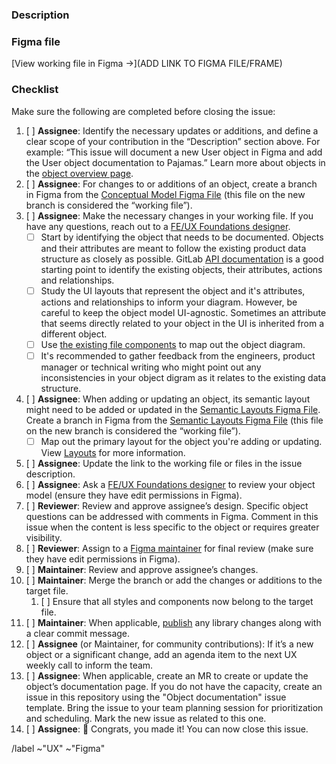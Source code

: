 <!--
Thanks for your interest in contributing to Pajamas!

This issue template is for changes or additions to an object documentation, such as their documentation page, the conceptual model, or their semantic layout. Learn more about objects in https://design.gitlab.com/objects/overview

Follow the checklist at the bottom of this template to use it appropriately.
-->

### Description

<!-- Add a short description of your contribution. Why are those changes or additions necessary? Consider adding a task list that details the changes you are aiming to make, such as specific modifications in Figma or in the object documentation page.-->

### Figma file

<!-- Before pasting the link to your Figma file/frame, in the file sharing settings, make sure that “anyone with the link” can view or that a specific user has been invited to the file. -->

[View working file in Figma →](ADD LINK TO FIGMA FILE/FRAME)

### Checklist

Make sure the following are completed before closing the issue:

1. [ ] **Assignee**: Identify the necessary updates or additions, and define a clear scope of your contribution in the “Description” section above. For example: “This issue will document a new User object in Figma and add the User object documentation to Pajamas.” Learn more about objects in the [object overview page](https://design.gitlab.com/objects/overview).
1. [ ] **Assignee**: For changes to or additions of an object, create a branch in Figma from the [Conceptual Model Figma File](https://www.figma.com/file/J68bePHXIN5OPWqaFFY9ri/Conceptual-model?node-id=5422%3A470) (this file on the new branch is considered the “working file”). 
1. [ ] **Assignee**: Make the necessary changes in your working file. If you have any questions, reach out to a [FE/UX Foundations designer][foundations-team].
    - [ ] Start by identifying the object that needs to be documented. Objects and their attributes are meant to follow the existing product data structure as closely as possible. GitLab [API documentation](https://docs.gitlab.com/ee/api/) is a good starting point to identify the existing objects, their attributes, actions and relationships. 
    - [ ] Study the UI layouts that represent the object and it's attributes, actions and relationships to inform your diagram. However, be careful to keep the object model UI-agnostic. Sometimes an attribute that seems directly related to your object in the UI is inherited from a different object. 
    - [ ] Use [the existing file components](https://www.figma.com/file/J68bePHXIN5OPWqaFFY9ri/branch/bMpqqGQtDoPqty4sAFPUsy/Conceptual-model?node-id=5423%3A453) to map out the object diagram.
    - [ ] It's recommended to gather feedback from the engineers, product manager or technical writing who might point out any inconsistencies in your object digram as it relates to the existing data structure. 
1. [ ] **Assignee**: When adding or updating an object, its semantic layout might need to be added or updated in the [Semantic Layouts Figma File](https://www.figma.com/file/shVF8UZwrQtkNfMDjcrsyH/Semantic-layouts?node-id=1%3A79). Create a branch in Figma from the [Semantic Layouts Figma File](https://www.figma.com/file/shVF8UZwrQtkNfMDjcrsyH/Semantic-layouts?node-id=1%3A79) (this file on the new branch is considered the “working file”). 
    - [ ] Map out the primary layout for the object you're adding or updating. View [Layouts](https://design.gitlab.com/objects/overview#layouts) for more information.
1. [ ] **Assignee**: Update the link to the working file or files in the issue 
   description.
1. [ ] **Assignee**: Ask a [FE/UX Foundations designer][foundations-team]
   to review your object model (ensure they have edit permissions in Figma).
1. [ ] **Reviewer**: Review and approve assignee’s design. Specific object 
   questions can be addressed with comments in Figma. Comment in this issue when the content is less specific to the object or requires greater visibility.
1. [ ] **Reviewer**: Assign to a [Figma maintainer][figma-maintainer]
   for final review (make sure they have edit permissions in Figma).
1. [ ] **Maintainer**: Review and approve assignee’s changes.
1. [ ] **Maintainer**: Merge the branch or add the changes or additions to the
   target file.
     1. [ ] Ensure that all styles and components now belong to the target file.
1. [ ] **Maintainer**: When applicable, [publish][publishing] any library 
   changes along with a clear commit message.
1. [ ] **Assignee** (or Maintainer, for community contributions): If it’s a new
   object or a significant change, add an agenda item to the next UX weekly call to inform the team.
1. [ ] **Assignee**: When applicable, create an MR to create or update the object’s documentation page. If you do not have the capacity, create an issue in this repository using the "Object documentation" issue template. Bring the issue to your team planning session for prioritization and scheduling. Mark the new issue as related to this one.
1. [ ] **Assignee**: 🎉 Congrats, you made it! You can now close this issue.

/label ~"UX" ~"Figma"

[foundations-team]: https://about.gitlab.com/company/team/?department=fe-ux-foundations-team
[figma-maintainer]: https://about.gitlab.com/handbook/engineering/projects/#design.gitlab.com
[publishing]: https://gitlab.com/gitlab-org/gitlab-services/design.gitlab.com/-/blob/main/doc/pajamas-ui-kit.md#publishing-changes
